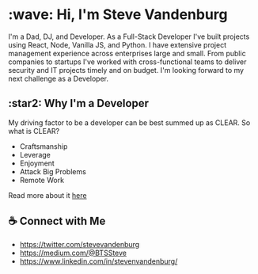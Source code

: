 <h1>:wave: Hi, I'm Steve Vandenburg</h1>

I'm a Dad, DJ, and Developer. As a Full-Stack Developer I've built projects using React, Node, Vanilla JS, and Python. I have extensive project management experience across enterprises large and small. From public companies to startups I've worked with cross-functional teams to deliver security and IT projects timely and on budget. I'm looking forward to my next challenge as a Developer.

<h2>:star2: Why I'm a Developer</h2>

My driving factor to be a developer can be best summed up as CLEAR. So what is CLEAR?

* Craftsmanship
* Leverage
* Enjoyment
* Attack Big Problems
* Remote Work

Read more about it [here](https://medium.com/@BTSSteve/why-become-a-developer-its-clear-2a439fb099a4)

## :coffee: Connect with Me
* https://twitter.com/stevevandenburg
* https://medium.com/@BTSSteve
* https://www.linkedin.com/in/stevenvandenburg/
